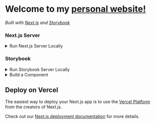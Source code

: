 # Welcome to my [personal website!][website]
_Built with  [Next.js][next] and [Storybook][storybook]_
### Next.js Server

<details>
<summary>Run Next.js Server Locally</summary>

To run the development server:

```bash
yarn dev
```

Open [http://localhost:3000](localhost) with your browser to see the landing page.

You can start editing the page by modifying `pages/index.js`. The page auto-updates as you edit the file.

[API routes](https://nextjs.org/docs/api-routes/introduction) can be accessed on [http://localhost:3000/api/hello](http://localhost:3000/api/hello). This endpoint can be edited in `pages/api/hello.js`.

The `pages/api` directory is mapped to `/api/*`. Files in this directory are treated as [API routes](https://nextjs.org/docs/api-routes/introduction) instead of React pages.

## Learn More

To learn more about Next.js, take a look at the following resources:

- [Next.js Documentation](https://nextjs.org/docs) - learn about Next.js features and API.
- [Learn Next.js](https://nextjs.org/learn) - an interactive Next.js tutorial.

You can check out [the Next.js GitHub repository](https://github.com/vercel/next.js/) - your feedback and contributions are welcome!
</details>

### Storybook

<details>
<summary>Run Storybook Server Locally</summary>

```bash
yarn storybook
```
</details>
<details>
<summary>Build a Component</summary>
</details>

## Deploy on Vercel

The easiest way to deploy your Next.js app is to use the [Vercel Platform](https://vercel.com/new?utm_medium=default-template&filter=next.js&utm_source=create-next-app&utm_campaign=create-next-app-readme) from the creators of Next.js.

Check out our [Next.js deployment documentation](https://nextjs.org/docs/deployment) for more details.


<!-- Links -->
[website]: https://www.tylerkim.dev
[next]: https://nextjs.org/
[storybook]: https://storybook.js.org/
[localhost]: http://localhost:3000